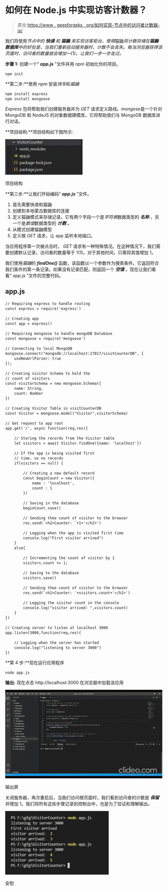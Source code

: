 # 如何在 Node.js 中实现访客计数器？

> 原文:[https://www . geesforgeks . org/如何实现-节点中的访问者计数器-js/](https://www.geeksforgeeks.org/how-to-implement-visitor-counter-in-node-js/)

我们将使用*节点中的 ***快递*** 和 ***猫鼬*** 来实现访客柜台。使用*猫鼬*将计数存储在**猫鼬数据库**中的好处是，当我们重新启动服务器时，计数不会丢失。每当浏览器获得该页面时，访问者的数量就会增加一(1)。让我们一步一步走过。*

**步骤 1:** 创建一个“ ***app.js*** ”文件并用 *npm* 初始化你的项目。

```
npm init
```

**第二步:**使用 *npm* 安装*快车*和*猫鼬*

```
npm install express
npm install mongoose
```

*Express* 包将帮助我们创建服务器并为 *GET* 请求定义路线。*mongose*是一个针对 MongoDB 和 NodeJS 的对象数据建模库，它将帮助我们与 MongoDB 数据库进行对话。

**项目结构:**项目结构如下图所示:

![](img/ddd5cd2c39b60066039dac6a1d13e35f.png)

项目结构

**第三步:**让我们开始编码“ ***app.js*** ”文件。

1.  首先需要快递和猫鼬
2.  创建到本地蒙古数据库的连接
3.  定义猫鼬模式来存储记录。它有两个字段一个是*字符串*数据类型的 ***名称*** ，另一个是*数值*数据类型的 ***计数*** 。
4.  从模式创建猫鼬模型
5.  定义根 *GET* 请求，让 app 监听本地端口。

当应用程序第一次被点击时， *GET* 请求有一种特殊情况。在这种情况下，我们需要创建默认记录，访问者的数量等于 1(1)。对于其他时间，只需将其值增加 1。

我们使用*猫鼬*的 ***findOne()*** 函数，该函数以一个参数作为搜索条件。它返回符合我们条件的第一条记录。如果没有记录匹配，则返回一个 ***空值*** 。现在让我们看看“ *app.js* ”文件的完整代码。

## app.js

```
// Requiring express to handle routing
const express = require('express')

// Creating app 
const app = express()

// Requiring mongoose to handle mongoDB Database
const mongoose = require('mongoose')

// Connecting to local MongoDB
mongoose.connect("mongodb://localhost:27017/visitCounterDB", {
    useNewUrlParser: true
});

// Creating visitor Schema to hold the
// count of visitors
const visitorSchema = new mongoose.Schema({
    name: String,
    count: Number
})

// Creating Visitor Table in visitCounterDB
const Visitor = mongoose.model("Visitor",visitorSchema)

// Get request to app root
app.get('/', async function(req,res){

    // Storing the records from the Visitor table
    let visitors = await Visitor.findOne({name: 'localhost'})

    // If the app is being visited first
    // time, so no records
    if(visitors == null) {

        // Creating a new default record
        const beginCount = new Visitor({
            name : 'localhost',
            count : 1
        })

        // Saving in the database
        beginCount.save()

        // Sending thee count of visitor to the browser
        res.send(`<h2>Counter: `+1+'</h2>')

        // Logging when the app is visited first time
        console.log("First visitor arrived")
    }
    else{

        // Incrementing the count of visitor by 1
        visitors.count += 1;

        // Saving to the database
        visitors.save()

        // Sending thee count of visitor to the browser
        res.send(`<h2>Counter: `+visitors.count+'</h2>')

        // Logging the visitor count in the console
        console.log("visitor arrived: ",visitors.count)
    }
})

// Creating server to listen at localhost 3000
app.listen(3000,function(req,res){

    // Logging when the server has started
    console.log("listening to server 3000")
})
```

**第 4 步:**现在运行应用程序

```
node app.js
```

**输出:** 现在点击 http://localhost:3000 在浏览器中加载该应用

![](img/0432bfe4d059d6fbf1f4afae29192479.png)

输出屏

关闭服务器，再次重启后，当我们访问根页面时，我们看到访问者的计数是 ***保留*** 并增加 1。我们将所有这些步骤记录到控制台中，也是为了验证和理解输出。

![](img/acf158a0257581f6be7423699c2a9579.png)

安慰